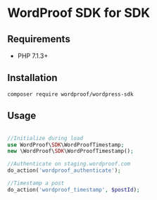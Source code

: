 # WordProof SDK for SDK

## Requirements

- PHP 7.1.3+

## Installation
```
composer require wordproof/wordpress-sdk
```

## Usage

```php

//Initialize during load
use WordProof\SDK\WordProofTimestamp;
new \WordProof\SDK\WordProofTimestamp();

//Authenticate on staging.wordproof.com
do_action('wordproof_authenticate');

//Timestamp a post
do_action('wordproof_timestamp', $postId);
```